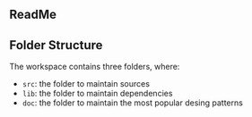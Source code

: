 ## ReadMe

## Folder Structure

The workspace contains three folders, where:

- `src`: the folder to maintain sources
- `lib`: the folder to maintain dependencies
- `doc`: the folder to maintain the most popular desing patterns

